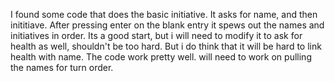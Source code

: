 I found some code that does the basic initiative. It asks for name, and then inititiave. After pressing enter on the blank entry it spews out the names and initiatives in order. 
Its a good start, but i will need to modify it to ask for health as well, shouldn't be too hard. But i do think that it will be hard to link health with name.
The code work pretty well. will need to work on pulling the names for turn order.
